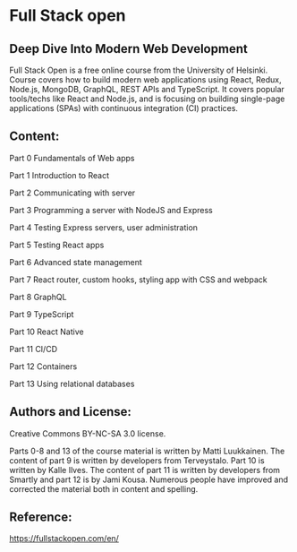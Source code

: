 # Full Stack open

## Deep Dive Into Modern Web Development

Full Stack Open is a free online course from the University of Helsinki.
Course covers how to build modern web applications using React, Redux, Node.js, MongoDB, GraphQL, REST APIs and TypeScript.
It covers popular tools/techs like React and Node.js, and is focusing on building single-page applications (SPAs) with continuous integration (CI) practices.

## Content:

Part 0
Fundamentals of Web apps

Part 1
Introduction to React

Part 2
Communicating with server

Part 3
Programming a server with NodeJS and Express

Part 4
Testing Express servers, user administration

Part 5
Testing React apps

Part 6
Advanced state management

Part 7
React router, custom hooks, styling app with CSS and webpack

Part 8
GraphQL

Part 9
TypeScript

Part 10
React Native

Part 11
CI/CD

Part 12
Containers

Part 13
Using relational databases

## Authors and License:
Creative Commons BY-NC-SA 3.0 license.
 
Parts 0-8 and 13 of the course material is written by Matti Luukkainen. The content of part 9 is written by developers from Terveystalo. Part 10 is written by Kalle Ilves. The content of part 11 is written by developers from Smartly and part 12 is by Jami Kousa. Numerous people have improved and corrected the material both in content and spelling.


 ## Reference:
 https://fullstackopen.com/en/


